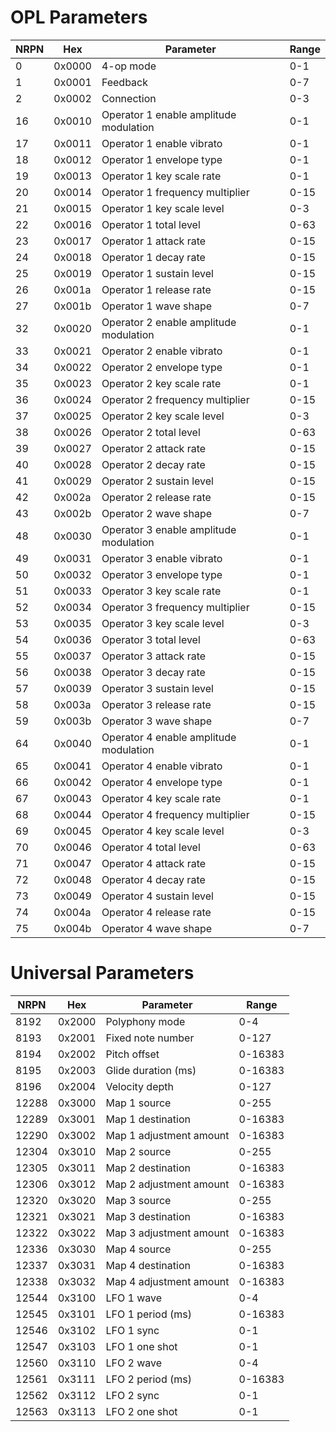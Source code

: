 # OPL Parameters

| NRPN | Hex    | Parameter                              | Range |
| ---- | ------ | -------------------------------------- | ----- |
| 0    | 0x0000 | 4-op mode                              | 0-1   |
| 1    | 0x0001 | Feedback                               | 0-7   |
| 2    | 0x0002 | Connection                             | 0-3   |
| 16   | 0x0010 | Operator 1 enable amplitude modulation | 0-1   |
| 17   | 0x0011 | Operator 1 enable vibrato              | 0-1   |
| 18   | 0x0012 | Operator 1 envelope type               | 0-1   |
| 19   | 0x0013 | Operator 1 key scale rate              | 0-1   |
| 20   | 0x0014 | Operator 1 frequency multiplier        | 0-15  |
| 21   | 0x0015 | Operator 1 key scale level             | 0-3   |
| 22   | 0x0016 | Operator 1 total level                 | 0-63  |
| 23   | 0x0017 | Operator 1 attack rate                 | 0-15  |
| 24   | 0x0018 | Operator 1 decay rate                  | 0-15  |
| 25   | 0x0019 | Operator 1 sustain level               | 0-15  |
| 26   | 0x001a | Operator 1 release rate                | 0-15  |
| 27   | 0x001b | Operator 1 wave shape                  | 0-7   |
| 32   | 0x0020 | Operator 2 enable amplitude modulation | 0-1   |
| 33   | 0x0021 | Operator 2 enable vibrato              | 0-1   |
| 34   | 0x0022 | Operator 2 envelope type               | 0-1   |
| 35   | 0x0023 | Operator 2 key scale rate              | 0-1   |
| 36   | 0x0024 | Operator 2 frequency multiplier        | 0-15  |
| 37   | 0x0025 | Operator 2 key scale level             | 0-3   |
| 38   | 0x0026 | Operator 2 total level                 | 0-63  |
| 39   | 0x0027 | Operator 2 attack rate                 | 0-15  |
| 40   | 0x0028 | Operator 2 decay rate                  | 0-15  |
| 41   | 0x0029 | Operator 2 sustain level               | 0-15  |
| 42   | 0x002a | Operator 2 release rate                | 0-15  |
| 43   | 0x002b | Operator 2 wave shape                  | 0-7   |
| 48   | 0x0030 | Operator 3 enable amplitude modulation | 0-1   |
| 49   | 0x0031 | Operator 3 enable vibrato              | 0-1   |
| 50   | 0x0032 | Operator 3 envelope type               | 0-1   |
| 51   | 0x0033 | Operator 3 key scale rate              | 0-1   |
| 52   | 0x0034 | Operator 3 frequency multiplier        | 0-15  |
| 53   | 0x0035 | Operator 3 key scale level             | 0-3   |
| 54   | 0x0036 | Operator 3 total level                 | 0-63  |
| 55   | 0x0037 | Operator 3 attack rate                 | 0-15  |
| 56   | 0x0038 | Operator 3 decay rate                  | 0-15  |
| 57   | 0x0039 | Operator 3 sustain level               | 0-15  |
| 58   | 0x003a | Operator 3 release rate                | 0-15  |
| 59   | 0x003b | Operator 3 wave shape                  | 0-7   |
| 64   | 0x0040 | Operator 4 enable amplitude modulation | 0-1   |
| 65   | 0x0041 | Operator 4 enable vibrato              | 0-1   |
| 66   | 0x0042 | Operator 4 envelope type               | 0-1   |
| 67   | 0x0043 | Operator 4 key scale rate              | 0-1   |
| 68   | 0x0044 | Operator 4 frequency multiplier        | 0-15  |
| 69   | 0x0045 | Operator 4 key scale level             | 0-3   |
| 70   | 0x0046 | Operator 4 total level                 | 0-63  |
| 71   | 0x0047 | Operator 4 attack rate                 | 0-15  |
| 72   | 0x0048 | Operator 4 decay rate                  | 0-15  |
| 73   | 0x0049 | Operator 4 sustain level               | 0-15  |
| 74   | 0x004a | Operator 4 release rate                | 0-15  |
| 75   | 0x004b | Operator 4 wave shape                  | 0-7   |

# Universal Parameters

| NRPN  | Hex    | Parameter               | Range   |
| ----- | ------ | ----------------------- | ------- |
| 8192  | 0x2000 | Polyphony mode          | 0-4     |
| 8193  | 0x2001 | Fixed note number       | 0-127   |
| 8194  | 0x2002 | Pitch offset            | 0-16383 |
| 8195  | 0x2003 | Glide duration (ms)     | 0-16383 |
| 8196  | 0x2004 | Velocity depth          | 0-127   |
| 12288 | 0x3000 | Map 1 source            | 0-255   |
| 12289 | 0x3001 | Map 1 destination       | 0-16383 |
| 12290 | 0x3002 | Map 1 adjustment amount | 0-16383 |
| 12304 | 0x3010 | Map 2 source            | 0-255   |
| 12305 | 0x3011 | Map 2 destination       | 0-16383 |
| 12306 | 0x3012 | Map 2 adjustment amount | 0-16383 |
| 12320 | 0x3020 | Map 3 source            | 0-255   |
| 12321 | 0x3021 | Map 3 destination       | 0-16383 |
| 12322 | 0x3022 | Map 3 adjustment amount | 0-16383 |
| 12336 | 0x3030 | Map 4 source            | 0-255   |
| 12337 | 0x3031 | Map 4 destination       | 0-16383 |
| 12338 | 0x3032 | Map 4 adjustment amount | 0-16383 |
| 12544 | 0x3100 | LFO 1 wave              | 0-4     |
| 12545 | 0x3101 | LFO 1 period (ms)       | 0-16383 |
| 12546 | 0x3102 | LFO 1 sync              | 0-1     |
| 12547 | 0x3103 | LFO 1 one shot          | 0-1     |
| 12560 | 0x3110 | LFO 2 wave              | 0-4     |
| 12561 | 0x3111 | LFO 2 period (ms)       | 0-16383 |
| 12562 | 0x3112 | LFO 2 sync              | 0-1     |
| 12563 | 0x3113 | LFO 2 one shot          | 0-1     |
